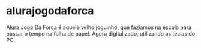 # alurajogodaforca
Alura Jogo Da Forca é aquele velho joguinho, que fazíamos na escola para passar o tempo na folha de papel. Agora digitalizado, utilizando as teclas do PC. 
